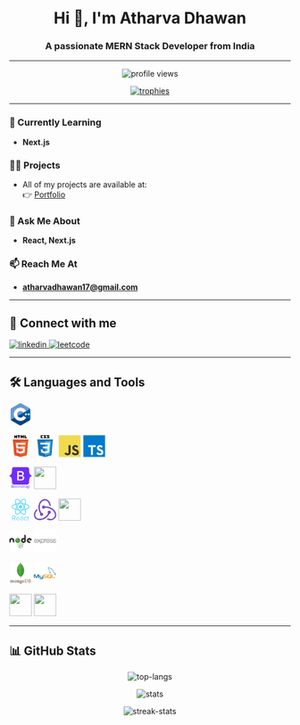 <h1 align="center">Hi 👋, I'm Atharva Dhawan</h1>
<h3 align="center">A passionate MERN Stack Developer from India</h3>

---

<p align="center">
  <img src="https://komarev.com/ghpvc/?username=atharva-1703&label=Profile%20views&color=0e75b6&style=flat" alt="profile views" />
</p>

<p align="center">
  <a href="https://github.com/ryo-ma/github-profile-trophy">
    <img src="https://github-profile-trophy.vercel.app/?username=atharva-1703&theme=onedark&row=1&column=6" alt="trophies"/>
  </a>
</p>

---

### 🌱 Currently Learning

- **Next.js**

### 👨‍💻 Projects

- All of my projects are available at:  
  👉 [Portfolio](https://atharva-dhawan.onrender.com/)

### 💬 Ask Me About

- **React, Next.js**

### 📫 Reach Me At

- **atharvadhawan17@gmail.com**

---

## 🔗 Connect with me

<p align="left">
  <a href="https://linkedin.com/in/atharva-dhawan" target="_blank">
    <img src="https://raw.githubusercontent.com/rahuldkjain/github-profile-readme-generator/master/src/images/icons/Social/linked-in-alt.svg" alt="linkedin" height="30" width="40"/>
  </a>
  <a href="https://www.leetcode.com/atharva1203" target="_blank">
    <img src="https://raw.githubusercontent.com/rahuldkjain/github-profile-readme-generator/master/src/images/icons/Social/leet-code.svg" alt="leetcode" height="30" width="40"/>
  </a>
</p>

---

## 🛠️ Languages and Tools

<p align="left"> 
  <!-- Programming -->
  <a href="https://www.w3schools.com/cpp/"><img src="https://raw.githubusercontent.com/devicons/devicon/master/icons/cplusplus/cplusplus-original.svg" width="40" height="40"/></a>

  <!-- Frontend Core -->

<a href="https://www.w3.org/html/"><img src="https://raw.githubusercontent.com/devicons/devicon/master/icons/html5/html5-original-wordmark.svg" width="40" height="40"/></a>
<a href="https://www.w3schools.com/css/"><img src="https://raw.githubusercontent.com/devicons/devicon/master/icons/css3/css3-original-wordmark.svg" width="40" height="40"/></a>
<a href="https://developer.mozilla.org/en-US/docs/Web/JavaScript"><img src="https://raw.githubusercontent.com/devicons/devicon/master/icons/javascript/javascript-original.svg" width="40" height="40"/></a>
<a href="https://www.typescriptlang.org/"><img src="https://raw.githubusercontent.com/devicons/devicon/master/icons/typescript/typescript-original.svg" width="40" height="40"/></a>

  <!-- Styling Frameworks -->

<a href="https://getbootstrap.com"><img src="https://raw.githubusercontent.com/devicons/devicon/master/icons/bootstrap/bootstrap-plain-wordmark.svg" width="40" height="40"/></a>
<a href="https://tailwindcss.com/"><img src="https://www.vectorlogo.zone/logos/tailwindcss/tailwindcss-icon.svg" width="40" height="40"/></a>

  <!-- Frontend Libraries -->

<a href="https://reactjs.org/"><img src="https://raw.githubusercontent.com/devicons/devicon/master/icons/react/react-original-wordmark.svg" width="40" height="40"/></a>
<a href="https://redux.js.org"><img src="https://raw.githubusercontent.com/devicons/devicon/master/icons/redux/redux-original.svg" width="40" height="40"/></a>
<a href="https://nextjs.org/"><img src="https://www.svgrepo.com/show/354113/nextjs-icon.svg" width="40" height="40"/></a>

  <!-- Backend -->

<a href="https://nodejs.org"><img src="https://raw.githubusercontent.com/devicons/devicon/master/icons/nodejs/nodejs-original-wordmark.svg" width="40" height="40"/></a>
<a href="https://expressjs.com"><img src="https://raw.githubusercontent.com/devicons/devicon/master/icons/express/express-original-wordmark.svg" width="40" height="40"/></a>

  <!-- Databases -->

<a href="https://www.mongodb.com/"><img src="https://raw.githubusercontent.com/devicons/devicon/master/icons/mongodb/mongodb-original-wordmark.svg" width="40" height="40"/></a>
<a href="https://www.mysql.com/"><img src="https://raw.githubusercontent.com/devicons/devicon/master/icons/mysql/mysql-original-wordmark.svg" width="40" height="40"/></a>

  <!-- Tools -->

<a href="https://git-scm.com/"><img src="https://www.vectorlogo.zone/logos/git-scm/git-scm-icon.svg" width="40" height="40"/></a>
<a href="https://postman.com"><img src="https://www.vectorlogo.zone/logos/getpostman/getpostman-icon.svg" width="40" height="40"/></a>

</p>

---

## 📊 GitHub Stats

<p align="center">
  <img src="https://github-readme-stats.vercel.app/api/top-langs?username=atharva-1703&show_icons=true&locale=en&layout=compact" alt="top-langs" />
</p>

<p align="center">
  <img src="https://github-readme-stats.vercel.app/api?username=atharva-1703&show_icons=true&locale=en" alt="stats" />
</p>

<p align="center">
  <img src="https://github-readme-streak-stats.herokuapp.com/?user=atharva-1703&" alt="streak-stats" />
</p>
